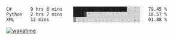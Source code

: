 <!--START_SECTION:waka-->
```text
C#       9 hrs 6 mins    ████████████████████░░░░░   79.45 % 
Python   2 hrs 7 mins    ████▓░░░░░░░░░░░░░░░░░░░░   18.57 % 
XML      12 mins         ▒░░░░░░░░░░░░░░░░░░░░░░░░   01.88 % 
```
<!--END_SECTION:waka-->

[![wakatime](https://wakatime.com/badge/user/d6a1e036-2153-43d6-9604-0dce67457b7f.svg)](https://wakatime.com/@d6a1e036-2153-43d6-9604-0dce67457b7f)
